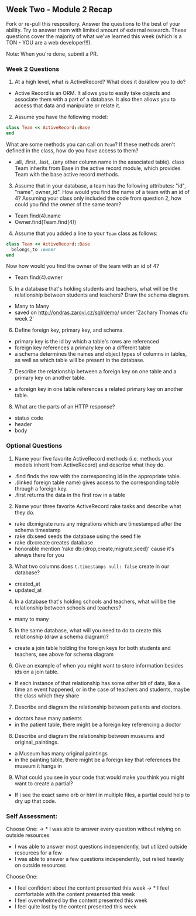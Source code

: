 ## Week Two - Module 2 Recap

Fork or re-pull this respository. Answer the questions to the best of your ability. Try to answer them with limited amount of external research. These questions cover the majority of what we've learned this week (which is a TON - YOU are a web developer!!!). 

Note: When you're done, submit a PR.


### Week 2 Questions

1. At a high level, what is ActiveRecord? What does it do/allow you to do?
* Active Record is an ORM. It allows you to easily take objects and associate them with a part of a database. It also then allows you to access that data and manipulate or relate it.

2. Assume you have the following model:

```ruby
class Team << ActiveRecord::Base
end
```

What are some methods you can call on `Team`? If these methods aren't defined in the class, how do you have access to them?
* .all, .first, .last, .(any other column name in the associated table). class Team inherits from Base in the active record module, which provides Team with the base active record methods.

3. Assume that in your database, a team has the following attributes: "id", "name", owner_id". How would you find the name of a team with an id of 4? Assuming your class only included the code from question 2, how could you find the owner of the same team?
* Team.find(4).name
* Owner.find(Team.find(4))

4. Assume that you added a line to your `Team` class as follows:

```ruby
class Team << ActiveRecord::Base
  belongs_to :owner
end
```

Now how would you find the owner of the team with an id of 4?
* Team.find(4).owner

5. In a database that's holding students and teachers, what will be the relationship between students and teachers? Draw the schema diagram.
* Many to Many
* saved on http://ondras.zarovi.cz/sql/demo/ under 'Zachary Thomas cfu week 2'

6. Define foreign key, primary key, and schema.
* primary key is the id by which a table's rows are referenced
* foreign key references a primary key on a different table
* a schema determines the names and object types of columns in tables, as well as which table will be present in the database.

7. Describe the relationship between a foreign key on one table and a primary key on another table.
* a foreign key in one table references a related primary key on another table.

8. What are the parts of an HTTP response?
* status code
* header
* body


### Optional Questions

1. Name your five favorite ActiveRecord methods (i.e. methods your models inherit from ActiveRecord) and describe what they do.
* .find finds the row with the corresponding id in the appropriate table.
* .(linked foreign table name) gives access to the corresponding table through a foreign key.
* .first returns the data in the first row in a table

2. Name your three favorite ActiveRecord rake tasks and describe what they do.
* rake db:migrate runs any migrations which are timestamped after the schema timestamp
* rake db:seed seeds the database using the seed file
* rake db:create creates database 
* honorable mention 'rake db:{drop,create,migrate,seed}' cause it's always there for you 

3. What two columns does `t.timestamps null: false` create in our database?
* created_at
* updated_at

4. In a database that's holding schools and teachers, what will be the relationship between schools and teachers?
* many to many

5. In the same database, what will you need to do to create this relationship (draw a schema diagram)?
* create a join table holding the foreign keys for both students and teachers, see above for schema diagram

6. Give an example of when you might want to store information besides ids on a join table.
* If each instance of that relationship has some other bit of data, like a time an event happened, or in the case of teachers and students, maybe the class which they share

7. Describe and diagram the relationship between patients and doctors.
* doctors have many patients
* in the patient table, there might be a foreign key referencing a doctor

8. Describe and diagram the relationship between museums and original_paintings.
* a Museum has many original paintings
* in the painting table, there might be a foreign key that references the museum it hangs in

9. What could you see in your code that would make you think you might want to create a partial?
* If i see the exact same erb or html in multiple files, a partial could help to dry up that code.

### Self Assessment:
Choose One:
-> * I was able to answer every question without relying on outside resources
* I was able to answer most questions independently, but utilized outside resources for a few
* I was able to answer a few questions independently, but relied heavily on outside resources 

Choose One:
* I feel confident about the content presented this week
-> * I feel comfortable with the content presented this week
* I feel overwhelmed by the content presented this week
* I feel quite lost by the content presented this week
